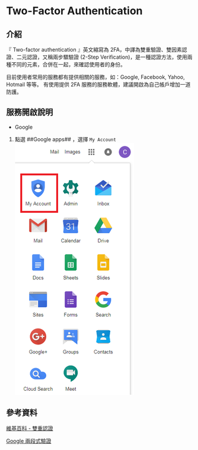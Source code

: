 # Two-Factor Authentication

## 介紹

『 Two-factor authentication 』英文縮寫為 2FA，中譯為雙重驗證、雙因素認證、二元認證，又稱兩步驟驗證 (2-Step Verification)，是一種認證方法，使用兩種不同的元素，合併在一起，來確認使用者的身份。

目前使用者常用的服務都有提供相關的服務，如：Google, Facebook, Yahoo, Hotmail 等等。
有使用提供 2FA 服務的服務軟體，建議開啟為自己帳戶增加一道防護。

## 服務開啟說明

- Google

1. 點選 ##Google apps## ，選擇 `My Account`
![My Account](../Computer/Pictures/2fa001.png)

## 參考資料

[維基百科 - 雙重認證](https://zh.wikipedia.org/wiki/%E9%9B%99%E9%87%8D%E8%AA%8D%E8%AD%89)

[Google 兩段式驗證](https://www.google.com/intl/zh-tw/landing/2step/#tab=why-you-need-it)
